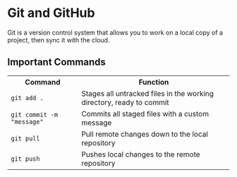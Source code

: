 # Git and GitHub

Git is a version control system that allows you to work on a local copy of a project, then sync it with the cloud.

## Important Commands

<table>
  <tr>
    <th>Command</th>
    <th>Function</th>
  </tr>
  <tr>
    <td><code>git add .</code></td>
    <td>Stages all untracked files in the working directory, ready to commit</td>
  </tr>
  <tr>
    <td><code>git commit -m "message"</code></td>
    <td>Commits all staged files with a custom message</td>
  </tr>
  <tr>
    <td><code>git pull</code></td>
    <td>Pull remote changes down to the local repository</td>
  </tr>
  <tr>
    <td><code>git push</code></td>
    <td>Pushes local changes to the remote repository</td>
  </tr>
</table>
